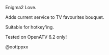 Enigma2 Love.

Adds current service to TV favourites bouquet.

Suitable for hotkey'ing.

Tested on OpenATV 6.2 only!

@oottppxx
